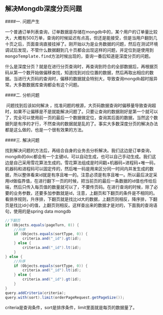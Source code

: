 
## 解决Mongdb深度分页问题

####一. 问题产生

​	一个普通订单列表查询，订单数据是存储在mongdb中的，某个用户的订单量比较大，大概有500万单，查询的时候延迟有点高，但还是能接受，但是当用户翻到几十页之后，页面查询直接挂掉了。刚开始以为是业务数据的问题，然后在测试环境调试后发现，不管什么数据翻到几十页都会出现这样的问题，并定位到是使用到 <kbd>mongoTemplate.find</kbd>方法时候出现的，查询一番后知道是深度分页的问题。

​	什么是深度分页？就是在进行分页查询时，再查询到符合的全部数据后，再根据页码从第一个数开始做偏移查找，知道找到对应位置的数据，然后再取出相应的数据。当进行大页码的查询时，偏移的数据就会特别大，导致查询mongdb超时报异常。大多数数据库查询都会有这个问题。

####二. 分析问题

​	问题找到后该如何解决 ，找准问题的根源，大页码数据查询时偏移量导致查询超时，如果不让偏移是不是就能解决问题了。只要让查询的数据刚好是第一个就可以了，完全可以使用前一页的最后一个数据做定位，查询其后面的数据，当然这个数据列是有序的才行，不然查询的数据就是乱的了。事实大多数深度分页的解决办法都是这么做的，也是一个很有效果的方法。

####三. 解决问题

​	找到解决问题的方法后，再结合自身的业务去分析解决。我们这边是订单查询，mongdb的doc都会有一个主键id，可以自动生成，也可以自己手动生成。我们这边是自己采用雪花算法生成的。雪花算法组成是时间戳+机器码+进程码+唯一码，机器码和进程码可以固定传的，然后唯一码是用来区分同一时间内并发生成的数据，所以整体看来id就是有序且唯一的。注意必须是有序且唯一。所以最后决定采用id做临界值，在进行翻下一页的时候，把当前页的最后一条数据的id值也传给后端，然后只传入每页值的数量就可以了，不要传页码。在进行查询的时候，除了必要的业务参数，还要多加参数就是id，注意，上翻页和下翻页的条件是不相同的。看排序规则，升序排，下翻页就是找比id大的数据，上翻页则相反，降序排，下翻页是找比id小的值，上翻页则相反。这样查出来的数据才是对的，下面我的查询语句，使用的是spring data mongdb

```java
//下翻页
if (Objects.equals(pageTurn, 0)) {
    //升序
    if (Objects.equals(sortType, 0)) {
        criteria.and("_id").gt(id);
    } else {
        criteria.and("_id").lt(id);
    }
} else {
    //升序
    if (Objects.equals(sortType, 0)) {
        criteria.and("_id").lt(id);
    } else {
        criteria.and("_id").gt(id);
    }
}
query.addCriteria(criteria);
query.with(sort).limit(orderPageRequest.getPageSize());
```

criteria是查询条件，sort是排序条件，limit里面就是每页的数据量了。
